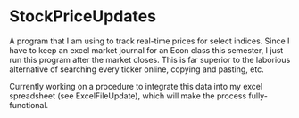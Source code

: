 # StockPriceUpdates
A program that I am using to track real-time prices for select indices. Since I have to keep an excel market journal for an Econ class this semester, I just run this program after the market closes. This is far superior to the laborious alternative of searching every ticker online, copying and pasting, etc.

Currently working on a procedure to integrate this data into my excel spreadsheet (see ExcelFileUpdate), which will make the process fully-functional.
